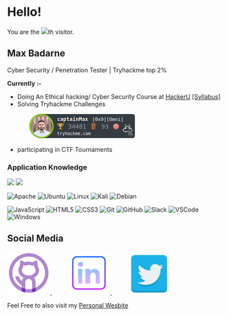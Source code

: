 # Hello!
<div align="left">You are the <img src="https://profile-counter.glitch.me/MaxBadarne/count.svg">th visitor.</div>

## Max Badarne
Cyber Security / Penetration Tester | Tryhackme top 2%

**Currently :-**
- Doing An Ethical hacking/ Cyber Security Course at [HackerU](https://www.hackeru.co.il/) [ [Syllabus] ](https://drive.google.com/file/d/1-rLELLbkqYddhhVNebJFyVSuuZgkApOl/view?usp=sharing)
- Solving Tryhackme Challenges
  
&emsp;&emsp; &emsp; <img src="https://github.com/MaxBadarne/MaxBadarne/blob/main/Icons/captainMax.png" alt="TryHackMe">
- participating in CTF Tournaments 

### Application Knowledge
<div align="left">
<img src = "https://img.shields.io/badge/shell_script-000000.svg?style=for-the-badge&logo=gnu-bash&logoColor=green1" >
<img src = "https://img.shields.io/badge/python-000000?style=for-the-badge&logo=python&logoColor=ffff00" >
 </div>
<div align="left">
 
![Apache](https://img.shields.io/badge/apache-%23D42029.svg?style=for-the-badge&logo=apache&logoColor=white)
![Ubuntu](https://img.shields.io/badge/Ubuntu-E95420?style=for-the-badge&logo=ubuntu&logoColor=white)
![Linux](https://img.shields.io/badge/Linux-FCC624?style=for-the-badge&logo=linux&logoColor=black)
![Kali](https://img.shields.io/badge/Kali-268BEE?style=for-the-badge&logo=kalilinux&logoColor=white)
![Debian](https://img.shields.io/badge/Debian-D70A53?style=for-the-badge&logo=debian&logoColor=white) 
 </div>
<div align="left">
</div>
<div align="left">
<img alt='JavaScript' src='https://img.shields.io/badge/-Javascript-F7DF1E?logo=javascript&logoColor=white&style=plastic' />
<img alt='HTML5' src='https://img.shields.io/badge/-HTML5-E34F26?logo=html5&logoColor=white&style=plastic' />
<img alt='CSS3' src='https://img.shields.io/badge/-CSS3-1572B6?logo=css3&logoColor=white&style=plastic' />
<img alt='Git' src='https://img.shields.io/badge/-Git-F05032?logo=git&logoColor=white&style=plastic' />
<img alt='GitHub' src='https://img.shields.io/badge/-Github-181717?style=flat&logo=github&logoColor=white&style=plastic' />
<img alt='Slack' src='https://img.shields.io/badge/-Slack-4A154B?style=flat&logo=slack&logoColor=white&style=plastic' />
<img alt='VSCode' src='https://img.shields.io/badge/-VSCode-007ACC?style=flat&logo=visual-studio-code&logoColor=white&style=plastic' />
<img alt='Windows' src='https://img.shields.io/badge/-Windows-0D1117?style=flat&logo=windows&labelColor=0D1117' />
 </div>

## Social Media
<a href="https://github.com/MaxBadarne" rel="nofollow">
  <img src="https://github.com/MaxBadarne/MaxBadarne/blob/main/Icons/icons8-github-100.png" alt="html5" width="100" height="100" style="max-width: 100%;">
</a>
&emsp; 
&emsp; 
<a href="https://www.linkedin.com/in/max-badarne-232081194/" rel="nofollow">
  <img src="https://github.com/MaxBadarne/MaxBadarne/blob/main/Icons/icons8-linkedin.svg" alt="html5" width="100" height="100" style="max-width: 100%;">
</a>
&emsp; 
&emsp; 
<a href="https://twitter.com/MaxBadarne" rel="nofollow">
  <img src="https://github.com/MaxBadarne/MaxBadarne/blob/main/Icons/social-twitter-icon_34350.png" alt="html5" width="100" height="100" style="max-width: 100%;">
</a>

Feel Free to also visit my [Personal Wesbite ](https://maxbd.de/)





